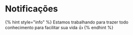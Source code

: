 # Notificações

{% hint style="info" %}
Estamos trabalhando para trazer todo conhecimento para facilitar sua vida 👍
{% endhint %}
